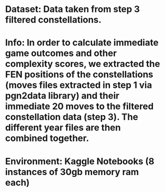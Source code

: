 # Dataset: Data taken from step 3 filtered constellations.

# Info: In order to calculate immediate game outcomes and other complexity scores, we extracted the FEN positions of the constellations (moves files extracted in step 1 via pgn2data library) and their immediate 20 moves to the filtered constellation data (step 3). The different year files are then combined together.

# Environment: Kaggle Notebooks (8 instances of 30gb memory ram each)